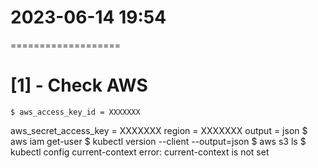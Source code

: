 # 2023-06-14  19:54
===================

[1] - Check AWS
===============================================
    $ aws_access_key_id = XXXXXXX
aws_secret_access_key = XXXXXXX
region = XXXXXXX
output = json
    $ aws iam get-user
    $ kubectl version --client --output=json
    $ aws s3 ls
    $ kubectl config current-context
error: current-context is not set